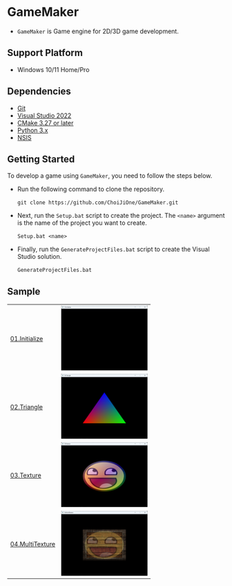 # GameMaker
- `GameMaker` is Game engine for 2D/3D game development.

## Support Platform
- Windows 10/11 Home/Pro

## Dependencies
- [Git](https://git-scm.com/)
- [Visual Studio 2022](https://visualstudio.microsoft.com/ko/)
- [CMake 3.27 or later](https://cmake.org/)
- [Python 3.x](https://www.python.org/)
- [NSIS](https://nsis.sourceforge.io/Download)

## Getting Started

To develop a game using `GameMaker`, you need to follow the steps below.

- Run the following command to clone the repository.
  ```
  git clone https://github.com/ChoiJiOne/GameMaker.git
  ```
- Next, run the `Setup.bat` script to create the project. The `<name>` argument is the name of the project you want to create.
  ```
  Setup.bat <name>
  ```
- Finally, run the `GenerateProjectFiles.bat` script to create the Visual Studio solution.
  ```
  GenerateProjectFiles.bat
  ```

## Sample

<table>
  <tr>
    <td>
    <a href="./GameMaker/Sample/01.Initialize/">01.Initialize</a>
    </td>
    <td>
    <img src="./GameMaker/Sample/Image/01.Initialize.png" alt="01.Initialize" width="200" height="150">
    </td>
  </tr>
  <tr>
    <td>
    <a href="./GameMaker/Sample/02.Triangle/">02.Triangle</a>
    </td>
    <td>
    <img src="./GameMaker/Sample/Image/02.Triangle.png" alt="02.Triangle" width="200" height="150">
    </td>
  </tr>
  <tr>
    <td>
    <a href="./GameMaker/Sample/03.Texture/">03.Texture</a>
    </td>
    <td>
    <img src="./GameMaker/Sample/Image/03.Texture.png" alt="03.Texture" width="200" height="150">
    </td>
  </tr>
  <tr>
    <td>
    <a href="./GameMaker/Sample/04.MultiTexture/">04.MultiTexture</a>
    </td>
    <td>
    <img src="./GameMaker/Sample/Image/04.MultiTexture.png" alt="04.MultiTexture" width="200" height="150">
    </td>
  </tr>
</table>